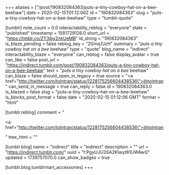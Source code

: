 +++
aliases = ["/post/190832084363/puts-a-tiny-cowboy-hat-on-a-bee-beehaw"]
date = 2020-02-15T01:12:06Z
id = "190832084363"
slug = "puts-a-tiny-cowboy-hat-on-a-bee-beehaw"
type = "tumblr-quote"

[tumblr]
note_count = 0.0
interactability_reblog = "everyone"
state = "published"
timestamp = 1581729126.0
short_url = "https://tmblr.co/ZY3jby2nkUeMB"
id_string = "190832084363"
is_blaze_pending = false
reblog_key = "2Gmq7JzH"
summary = "*puts a tiny cowboy hat on a bee* beehaw"
type = "quote"
blog_name = "indirect"
interactability_blaze = "everyone"
can_reblog = false
display_avatar = true
can_like = false
post_url = "https://indirect.tumblr.com/post/190832084363/puts-a-tiny-cowboy-hat-on-a-bee-beehaw"
text = "*puts a tiny cowboy hat on a bee* beehaw"
can_blaze = false
should_open_in_legacy = true
source = "<a href=\"http://twitter.com/tolntran/status/1228175256604438536\">@tolntran</a>"
can_send_in_message = true
can_reply = false
id = 190832084363.0
is_blazed = false
slug = "puts-a-tiny-cowboy-hat-on-a-bee-beehaw"
is_blocks_post_format = false
date = "2020-02-15 01:12:06 GMT"
format = "html"

[tumblr.reblog]
comment = "<p><a href=\"http://twitter.com/tolntran/status/1228175256604438536\">@tolntran</a></p>"
tree_html = ""

[tumblr.blog]
name = "indirect"
title = "indirect"
description = ""
url = "https://indirect.tumblr.com/"
uuid = "t:PgyUJU3SA2Klwyt81UWAwQ"
updated = 1739757070.0
can_show_badges = true

[tumblr.blog.tumblrmart_accessories]
+++
